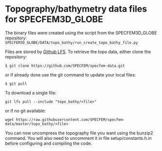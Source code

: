 # Topography/bathymetry data files for SPECFEM3D_GLOBE


The binary files were created using the script from the SPECFEM3D_GLOBE repository:
``
SPECFEM3D_GLOBE/DATA/topo_bathy/run_create_topo_bathy_file.py
``

Files are stored by [Github LFS](https://git-lfs.github.com). To retrieve the topo data, either clone the repository:
```
$ git clone https://github.com/SPECFEM/specfem-data.git
```
or if already done use the git command to update your local files:
```
$ git pull
```


To download a single file:
```
git lfs pull --include "topo_bathy/<file>"
```

or if no git available:
```
wget https://raw.githubusercontent.com/SPECFEM/specfem-data/master/topo_bathy/<file>
```

You can now uncompress the topography file you want using the bunzip2 command.
You will also need to uncomment it in file setup/constants.h.in before configuring and compiling the code.

